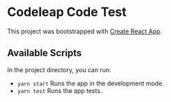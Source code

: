 # Codeleap Code Test

This project was bootstrapped with [Create React App](https://github.com/facebook/create-react-app).

## Available Scripts

In the project directory, you can run:
 - `yarn start` Runs the app in the development mode.
 - `yarn test` Runs the app tests.
